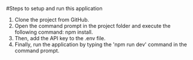 #Steps to setup and run this application

 1) Clone the project from GitHub.
 2) Open the command prompt in the project folder and execute the following command: npm install.
 3) Then, add the API key to the .env file.
 4) Finally, run the application by typing the 'npm run dev' command in the command prompt.


 

